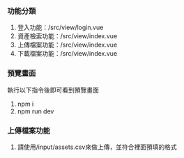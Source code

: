 ### 功能分類
1. 登入功能：/src/view/login.vue
2. 資產檢索功能：/src/view/index.vue
3. 上傳檔案功能：/src/view/index.vue
4. 下載檔案功能：/src/view/index.vue

### 預覽畫面

執行以下指令後即可看到預覽畫面
1. npm i
2. npm run dev

### 上傳檔案功能
1. 請使用/input/assets.csv來做上傳，並符合裡面預填的格式

